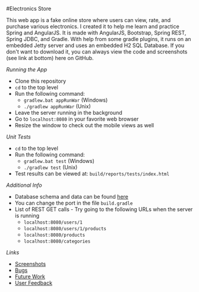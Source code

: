 #Electronics Store

This web app is a fake online store where users can view, rate, and purchase various electronics. I created it to help me learn and practice Spring and AngularJS. It is made with AngularJS, Bootstrap, Spring REST, Spring JDBC, and Gradle. With help from some gradle plugins, it runs on an embedded Jetty server and uses an embedded H2 SQL Database. If you don't want to download it, you can always view the code and screenshots (see link at bottom) here on GitHub.

*Running the App*

* Clone this repository
* `cd` to the top level
* Run the following command:
    * `gradlew.bat appRunWar` (Windows)
    * `./gradlew appRunWar` (Unix)
* Leave the server running in the background
* Go to `localhost:8080` in your favorite web browser
* Resize the window to check out the mobile views as well

*Unit Tests*

* `cd` to the top level
* Run the following command:
    * `gradlew.bat test` (Windows)
    * `./gradlew test` (Unix)
* Test results can be viewed at: `build/reports/tests/index.html`

*Additional Info*

* Database schema and data can be found [here](src/main/resources)
* You can change the port in the file `build.gradle`
* List of REST GET calls - Try going to the following URLs when the server is running
    * `localhost:8080/users/1`
    * `localhost:8080/users/1/products`
    * `localhost:8080/products`
    * `localhost:8080/categories`

*Links*

* [Screenshots](docs/screenshots/screenshots.md)
* [Bugs](docs/bugs.md)
* [Future Work](docs/future_work.md)
* [User Feedback](docs/user_feedback.md)
